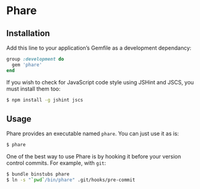 # Phare

## Installation

Add this line to your application’s Gemfile as a development dependancy:

```ruby
group :development do
  gem 'phare'
end
```

If you wish to check for JavaScript code style using JSHint and JSCS, you must install them too:

```bash
$ npm install -g jshint jscs
```

## Usage

Phare provides an executable named `phare`. You can just use it as is:

```bash
$ phare
```

One of the best way to use Phare is by hooking it before your version control commits. For example, with `git`:

```bash
$ bundle binstubs phare
$ ln -s "`pwd`/bin/phare" .git/hooks/pre-commit
```
